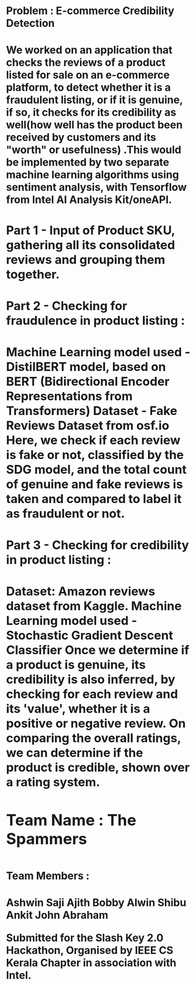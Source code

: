 <h1>Problem : E-commerce Credibility Detection<h1>

We worked on an application that checks the reviews of a product listed for sale on an e-commerce platform, to detect whether it is a fraudulent listing, or if it is genuine, if so, it checks for its credibility as well(how well has the product been received by customers and its "worth" or usefulness) .This would be implemented by two separate machine learning algorithms using sentiment analysis, with Tensorflow from <b>Intel AI Analysis Kit/oneAPI<b>.

<h3>Part 1 - Input of Product SKU, gathering all its consolidated reviews and grouping them together.<h3>

<h3>Part 2 - Checking for fraudulence in product listing :<h3> 
         Machine Learning model used - DistilBERT model, based on BERT (Bidirectional Encoder Representations from Transformers)
         Dataset - Fake Reviews Dataset from osf.io
         Here, we check if each review is fake or not, classified by the SDG model, and the total count of genuine and fake reviews is taken and compared to label it as fraudulent or not.
         
         
<h3>Part 3 - Checking for credibility in product listing : <h3>
         Dataset: Amazon reviews dataset from Kaggle.
         Machine Learning model used - Stochastic Gradient Descent Classifier
         Once we determine if a product is genuine, its credibility is also inferred, by checking for each review and its 'value', whether it is a positive or negative review. On comparing the overall ratings, we can determine if the product is credible, shown over a rating system.
         
         
 <h2>Team Name : The Spammers<h2>
 
 <h4>Team Members : <h4>
 
 Ashwin Saji
 Ajith Bobby
 Alwin Shibu
 Ankit John Abraham
 
 Submitted for the Slash Key 2.0 Hackathon, Organised by IEEE CS Kerala Chapter in association with Intel.
